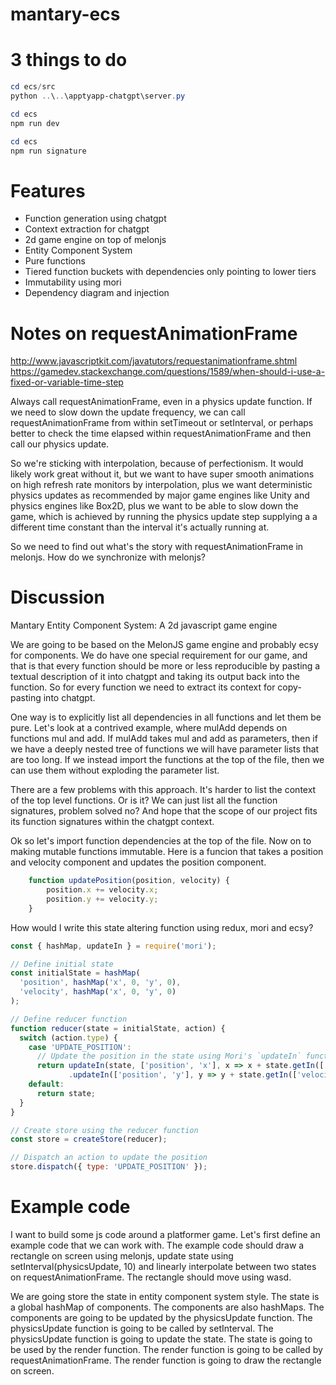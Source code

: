 # mantary-ecs

# 3 things to do

```powershell
cd ecs/src
python ..\..\apptyapp-chatgpt\server.py
```

```powershell	
cd ecs
npm run dev
```

```powershell
cd ecs
npm run signature
```

# Features
 - Function generation using chatgpt
 - Context extraction for chatgpt
 - 2d game engine on top of melonjs
 - Entity Component System
 - Pure functions
 - Tiered function buckets with dependencies only pointing to lower tiers
 - Immutability using mori
 - Dependency diagram and injection

# Notes on requestAnimationFrame

http://www.javascriptkit.com/javatutors/requestanimationframe.shtml
https://gamedev.stackexchange.com/questions/1589/when-should-i-use-a-fixed-or-variable-time-step

Always call requestAnimationFrame, even in a physics update function.
If we need to slow down the update frequency,
we can call requestAnimationFrame from within setTimeout or setInterval,
or perhaps better to check the time elapsed within requestAnimationFrame
and then call our physics update.

So we're sticking with interpolation, because of perfectionism.
It would likely work great without it, but we want to have super smooth animations on
high refresh rate monitors by interpolation, plus we want deterministic physics updates as
recommended by major game engines like Unity and physics engines like Box2D,
plus we want to be able to slow down the game, which is achieved by running the physics update
step supplying a a different time constant than the interval it's actually running at.

So we need to find out what's the story with requestAnimationFrame in melonjs.
How do we synchronize with melonjs?

# Discussion

Mantary Entity Component System: A 2d javascript game engine

We are going to be based on the MelonJS game engine and probably ecsy for components.
We do have one special requirement for our game, and that is that every function
should be more or less reproducible by pasting a textual description of it into
chatgpt and taking its output back into the function. So for every function
we need to extract its context for copy-pasting into chatgpt.

One way is to explicitly list all dependencies in all functions and let them be pure.
Let's look at a contrived example, where mulAdd depends on functions mul and add.
If mulAdd takes mul and add as parameters, then if we have a deeply nested tree
of functions we will have parameter lists that are too long.  If we instead
import the functions at the top of the file, then we can use them without
exploding the parameter list.

There are a few problems with this approach. It's harder to list the context
of the top level functions. Or is it? We can just list all the function signatures,
problem solved no? And hope that the scope of our project fits its function
signatures within the chatgpt context.

Ok so let's import function dependencies at the top of the file.
Now on to making mutable functions immutable.
Here is a funcion that takes a position and velocity component
and updates the position component.

```js
    function updatePosition(position, velocity) {
        position.x += velocity.x;
        position.y += velocity.y;
    }
```
How would I write this state altering function using redux, mori and ecsy?

```js
const { hashMap, updateIn } = require('mori');

// Define initial state
const initialState = hashMap(
  'position', hashMap('x', 0, 'y', 0),
  'velocity', hashMap('x', 0, 'y', 0)
);

// Define reducer function
function reducer(state = initialState, action) {
  switch (action.type) {
    case 'UPDATE_POSITION':
      // Update the position in the state using Mori's `updateIn` function
      return updateIn(state, ['position', 'x'], x => x + state.getIn(['velocity', 'x']))
             .updateIn(['position', 'y'], y => y + state.getIn(['velocity', 'y']));
    default:
      return state;
  }
}

// Create store using the reducer function
const store = createStore(reducer);

// Dispatch an action to update the position
store.dispatch({ type: 'UPDATE_POSITION' });
```


# Example code

I want to build some js code around a platformer game.
Let's first define an example code that we can work with.
The example code should draw a rectangle on screen using melonjs,
update state using setInterval(physicsUpdate, 10)
and linearly interpolate between two states on requestAnimationFrame.
The rectangle should move using wasd.

We are going store the state in entity component system style.
The state is a global hashMap of components.
The components are also hashMaps.
The components are going to be updated by the physicsUpdate function.
The physicsUpdate function is going to be called by setInterval.
The physicsUpdate function is going to update the state.
The state is going to be used by the render function.
The render function is going to be called by requestAnimationFrame.
The render function is going to draw the rectangle on screen.
